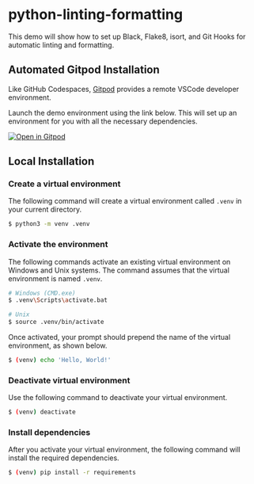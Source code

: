 # python-linting-formatting

This demo will show how to set up Black, Flake8, isort, and Git Hooks for automatic linting and formatting.

## Automated Gitpod Installation

Like GitHub Codespaces, [Gitpod](https://www.gitpod.io) provides a remote VSCode developer environment.

Launch the demo environment using the link below. This will set up an environment for you with all the necessary dependencies.

[![Open in Gitpod](https://gitpod.io/button/open-in-gitpod.svg)](https://gitpod.io#https://github.com/PDXPythonPirates/python-linting-formatting.git)

## Local Installation

### Create a virtual environment

The following command will create a virtual environment called `.venv` in your current directory.

```bash
$ python3 -m venv .venv
```

### Activate the environment

The following commands activate an existing virtual environment on Windows and Unix systems. The command assumes that the virtual environment is named `.venv`.

```bash
# Windows (CMD.exe)
$ .venv\Scripts\activate.bat

# Unix
$ source .venv/bin/activate
```

Once activated, your prompt should prepend the name of the virtual environment, as shown below.

```bash
$ (venv) echo 'Hello, World!'
```

### Deactivate virtual environment

Use the following command to deactivate your virtual environment.

```bash
$ (venv) deactivate
```

### Install dependencies

After you activate your virtual environment, the following command will install the required dependencies.

```bash
$ (venv) pip install -r requirements
```
